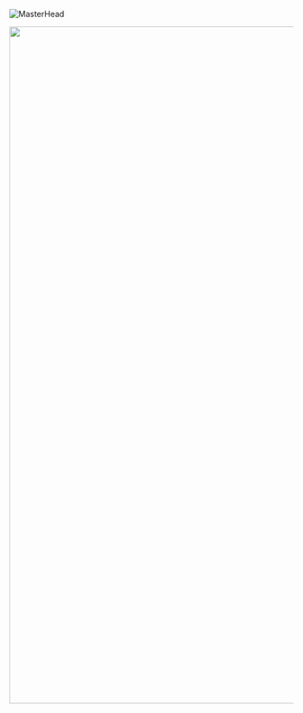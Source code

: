 ![MasterHead](https://miro.medium.com/max/1400/1*OxT7UjIwhklKE8d8SFyo7g.gif)
<p align="center">
  <img width="1200px" src="https://miro.medium.com/v2/resize:fit:720/format:webp/1*nayTVMw0jOFEjSCY9-SCqA.png" alt="An Image"/>
</p>
